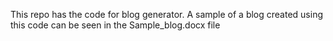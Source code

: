 This repo has the code for blog generator. A sample of a blog created using this code can be seen in the Sample_blog.docx file
